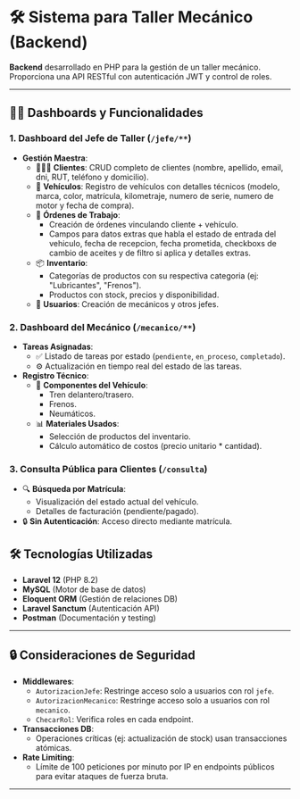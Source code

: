 # 🛠️ Sistema para Taller Mecánico (Backend)

**Backend** desarrollado en PHP para la gestión de un taller mecánico. Proporciona una API RESTful con autenticación JWT y control de roles.

---

## 👨💼 Dashboards y Funcionalidades

### 1. **Dashboard del Jefe de Taller** (`/jefe/**`)

-   **Gestión Maestra**:
    -   🧑🤝🧑 **Clientes**: CRUD completo de clientes (nombre, apellido, email, dni, RUT, teléfono y domicilio).
    -   🚗 **Vehículos**: Registro de vehículos con detalles técnicos (modelo, marca, color, matrícula, kilometraje, numero de serie, numero de motor y fecha de compra).
    -   📑 **Órdenes de Trabajo**:
        -   Creación de órdenes vinculando cliente + vehículo.
        -   Campos para datos extras que habla el estado de entrada del vehiculo, fecha de recepcion, fecha prometida, checkboxs de cambio de aceites y de filtro si aplica y detalles extras.
    -   📦 **Inventario**:
        -   Categorías de productos con su respectiva categoria (ej: "Lubricantes", "Frenos").
        -   Productos con stock, precios y disponibilidad.
    -   👥 **Usuarios**: Creación de mecánicos y otros jefes.

### 2. **Dashboard del Mecánico** (`/mecanico/**`)

-   **Tareas Asignadas**:
    -   ✅ Listado de tareas por estado (`pendiente`, `en_proceso`, `completado`).
    -   ⚙️ Actualización en tiempo real del estado de las tareas.
-   **Registro Técnico**:
    -   🔧 **Componentes del Vehículo**:
        -   Tren delantero/trasero.
        -   Frenos.
        -   Neumáticos.
    -   📊 **Materiales Usados**:
        -   Selección de productos del inventario.
        -   Cálculo automático de costos (precio unitario \* cantidad).

### 3. **Consulta Pública para Clientes** (`/consulta`)

-   🔍 **Búsqueda por Matrícula**:
    -   Visualización del estado actual del vehículo.
    -   Detalles de facturación (pendiente/pagado).
-   🔒 **Sin Autenticación**: Acceso directo mediante matrícula.

## 🛠️ Tecnologías Utilizadas

-   **Laravel 12** (PHP 8.2)
-   **MySQL** (Motor de base de datos)
-   **Eloquent ORM** (Gestión de relaciones DB)
-   **Laravel Sanctum** (Autenticación API)
-   **Postman** (Documentación y testing)

---

## 🔒 Consideraciones de Seguridad

-   **Middlewares**:
    -   `AutorizacionJefe`: Restringe acceso solo a usuarios con rol `jefe`.
    -   `AutorizacionMecanico`: Restringe acceso solo a usuarios con rol `mecanico`.
    -   `ChecarRol`: Verifica roles en cada endpoint.
-   **Transacciones DB**:
    -   Operaciones críticas (ej: actualización de stock) usan transacciones atómicas.
-   **Rate Limiting**:
    -   Límite de 100 peticiones por minuto por IP en endpoints públicos para evitar ataques de fuerza bruta.

---

